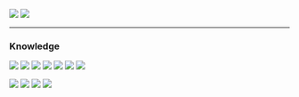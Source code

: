 [![](https://img.shields.io/badge/Friend%20Code-144348907-white?style=for-the-badge&logo=Steam)](https://steamcommunity.com/id/dubskyplays)
[![](https://img.shields.io/badge/Discord-Open-blue?style=for-the-badge&logo=discord)](https://discord.gg/Dg9Hv7j)
___
### Knowledge
![](https://img.shields.io/badge/Java-Good-blue?style=for-the-badge&logo=Java)
![](https://img.shields.io/badge/Spring-Good-blue?style=for-the-badge&logo=Spring)
![](https://img.shields.io/badge/Maven-Good-blue?style=for-the-badge&logo=Apache%20Maven)
![](https://img.shields.io/badge/Gradle-Good-blue?style=for-the-badge&logo=Gradle)
![](https://img.shields.io/badge/Python-Good-blue?style=for-the-badge&logo=python)
![](https://img.shields.io/badge/Docker-Good-blue?style=for-the-badge&logo=Docker)
![](https://img.shields.io/badge/TeamCity-Good-blue?style=for-the-badge&logo=TeamCity)

![](https://img.shields.io/badge/C/C++-Learning-orange?style=for-the-badge&logo=cplusplus)
![](https://img.shields.io/badge/C%20Sharp-Learning-orange?style=for-the-badge&logo=csharp)
![](https://img.shields.io/badge/React-Learning-orange?style=for-the-badge&logo=react)
![](https://img.shields.io/badge/ABAP-Learning-orange?style=for-the-badge&logo=sap)
